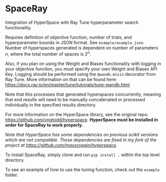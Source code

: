 # SpaceRay
Integration of HyperSpace with Ray Tune hyperparameter search functionality.

Requires definition of objective function, number of trials, and hyperparameter bounds in JSON format. See `example/example.json`. Number of hyperspaces generated is dependent on number of parameters $n$, where the total number of spaces is $2^n$.

Also, if you plan on using the Weight and Biases functionality with logging in your objective function, you must specify your own Weight and Biases API Key. Logging should be performed using the `@wandb.mixin` decorator from Ray Tune.
More information on that can be found here: https://docs.ray.io/en/master/tune/tutorials/tune-wandb.html

Note that this processes that generated hyperspaces concurrently, meaning that end results will need to be manually concatenated or processed individually in the specified results directory. 

For more information on the HyperSpace library, see the original repo: https://github.com/yngtodd/hyperspace. __HyperSpace must be installed in order for SpaceRay to work properly.__

_Note that HyperSpace has some dependencies on previous scikit versions which are not compatible. These dependencies are fixed in my fork of the project at https://github.com/maxzvyagin/hyperspace_.

To install SpaceRay, simply clone and run `pip install .` within the top level directory.

To see an example of how to use the tuning function, check out the `example` folder.

